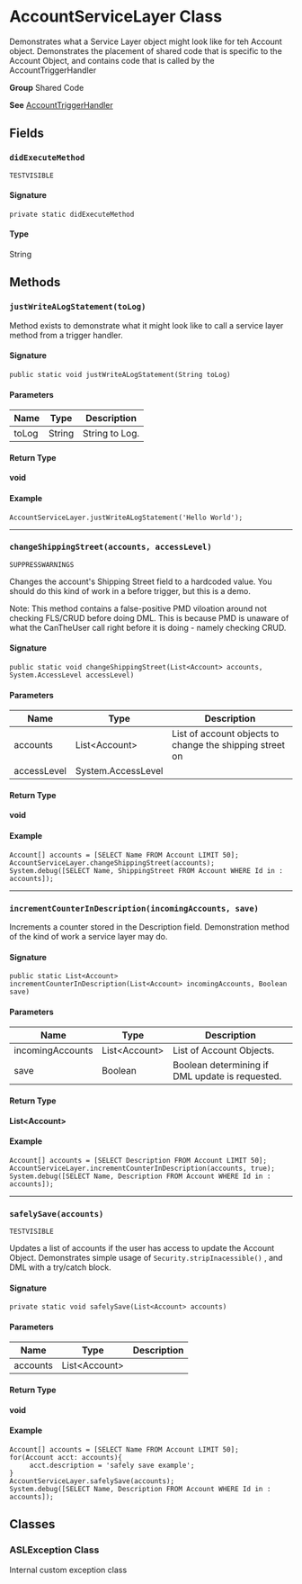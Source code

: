 # AccountServiceLayer Class

Demonstrates what a Service Layer object might look like 
for teh Account object. Demonstrates the placement of shared code that 
is specific to the Account Object, and contains code that is called 
by the AccountTriggerHandler

**Group** Shared Code

**See** [AccountTriggerHandler](https://github.com/trailheadapps/apex-recipes/wiki/AccountTriggerHandler)

## Fields
### `didExecuteMethod`

`TESTVISIBLE`

#### Signature
```apex
private static didExecuteMethod
```

#### Type
String

## Methods
### `justWriteALogStatement(toLog)`

Method exists to demonstrate what it might look like to 
call a service layer method from a trigger handler.

#### Signature
```apex
public static void justWriteALogStatement(String toLog)
```

#### Parameters
| Name | Type | Description |
|------|------|-------------|
| toLog | String | String to Log. |

#### Return Type
**void**

#### Example
```apex
AccountServiceLayer.justWriteALogStatement('Hello World');
```

---

### `changeShippingStreet(accounts, accessLevel)`

`SUPPRESSWARNINGS`

Changes the account&#x27;s Shipping Street field to a hardcoded 
value. You should do this kind of work in a before trigger, but this is a 
demo. 
 
Note: This method contains a false-positive PMD viloation around not 
checking FLS/CRUD before doing DML. This is because PMD is unaware of 
what the CanTheUser call right before it is doing - namely checking CRUD.

#### Signature
```apex
public static void changeShippingStreet(List<Account> accounts, System.AccessLevel accessLevel)
```

#### Parameters
| Name | Type | Description |
|------|------|-------------|
| accounts | List&lt;Account&gt; | List of account objects to change the shipping street on |
| accessLevel | System.AccessLevel |  |

#### Return Type
**void**

#### Example
```apex
Account[] accounts = [SELECT Name FROM Account LIMIT 50];
AccountServiceLayer.changeShippingStreet(accounts);
System.debug([SELECT Name, ShippingStreet FROM Account WHERE Id in : accounts]);
```

---

### `incrementCounterInDescription(incomingAccounts, save)`

Increments a counter stored in the Description field. 
Demonstration method of the kind of work a service layer may do.

#### Signature
```apex
public static List<Account> incrementCounterInDescription(List<Account> incomingAccounts, Boolean save)
```

#### Parameters
| Name | Type | Description |
|------|------|-------------|
| incomingAccounts | List&lt;Account&gt; | List of Account Objects. |
| save | Boolean | Boolean determining if DML update is requested. |

#### Return Type
**List&lt;Account&gt;**

#### Example
```apex
Account[] accounts = [SELECT Description FROM Account LIMIT 50];
AccountServiceLayer.incrementCounterInDescription(accounts, true);
System.debug([SELECT Name, Description FROM Account WHERE Id in : accounts]);
```

---

### `safelySave(accounts)`

`TESTVISIBLE`

Updates a list of accounts if the user has access to update 
the Account Object. Demonstrates simple usage of 
 `Security.stripInacessible()` , and DML with a try/catch block.

#### Signature
```apex
private static void safelySave(List<Account> accounts)
```

#### Parameters
| Name | Type | Description |
|------|------|-------------|
| accounts | List&lt;Account&gt; |  |

#### Return Type
**void**

#### Example
```apex
Account[] accounts = [SELECT Name FROM Account LIMIT 50];
for(Account acct: accounts){
     acct.description = 'safely save example';
}
AccountServiceLayer.safelySave(accounts);
System.debug([SELECT Name, Description FROM Account WHERE Id in : accounts]);
```

## Classes
### ASLException Class

Internal custom exception class
